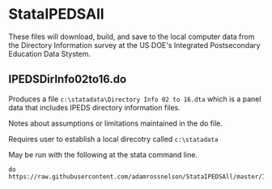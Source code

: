 # StataIPEDSAll

These files will download, build, and save to the local computer data from the Directory Information survey at the US DOE's Integrated Postsecondary Education Data Stystem.

## IPEDSDirInfo02to16.do

Produces a file `c:\statadata\Directory Info 02 to 16.dta` which is a panel data that includes IPEDS directory information files.

Notes about assumptions or limitations maintained in the do file.

Requires user to establish a local direcotry called `c:\statadata`

May be run with the following at the stata command line.

```
do https://raw.githubusercontent.com/adamrossnelson/StataIPEDSAll/master/IPEDSDirInfo02to16.do
```